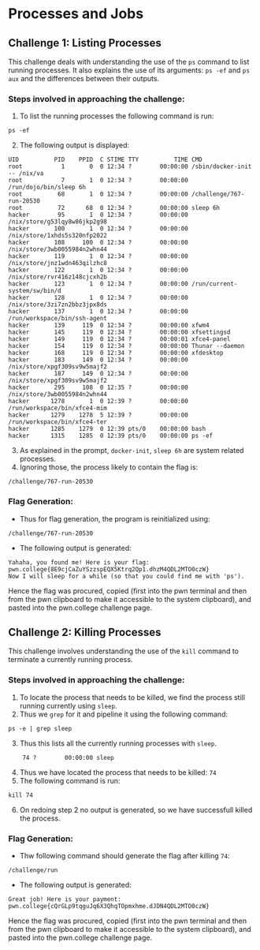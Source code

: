 # Processes and Jobs

## Challenge 1: **Listing Processes**
This challenge deals with understanding the use of the ```ps``` command to list running processes. It also explains the use of its arguments: ```ps -ef``` and ```ps aux``` and the differences between their outputs.

### Steps involved in approaching the challenge:
1. To list the running processes the following command is run:
```
ps -ef
```
2. The following output is displayed:
```
UID          PID    PPID  C STIME TTY          TIME CMD
root           1       0  0 12:34 ?        00:00:00 /sbin/docker-init -- /nix/va
root           7       1  0 12:34 ?        00:00:00 /run/dojo/bin/sleep 6h
root          68       1  0 12:34 ?        00:00:00 /challenge/767-run-20530
root          72      68  0 12:34 ?        00:00:00 sleep 6h
hacker        95       1  0 12:34 ?        00:00:00 /nix/store/g53lqy8w86jkp2g98
hacker       100       1  0 12:34 ?        00:00:00 /nix/store/1xhds5s320nfp2022
hacker       108     100  0 12:34 ?        00:00:00 /nix/store/3wb0055984n2whn44
hacker       119       1  0 12:34 ?        00:00:00 /nix/store/jnz1wdn463qilzhc8
hacker       122       1  0 12:34 ?        00:00:00 /nix/store/rvr416z148cjcxh2b
hacker       123       1  0 12:34 ?        00:00:00 /run/current-system/sw/bin/d
hacker       128       1  0 12:34 ?        00:00:00 /nix/store/3zi7zn2bbz3jpx8ds
hacker       137       1  0 12:34 ?        00:00:00 /run/workspace/bin/ssh-agent
hacker       139     119  0 12:34 ?        00:00:00 xfwm4
hacker       145     119  0 12:34 ?        00:00:00 xfsettingsd
hacker       149     119  0 12:34 ?        00:00:01 xfce4-panel
hacker       154     119  0 12:34 ?        00:00:00 Thunar --daemon
hacker       168     119  0 12:34 ?        00:00:00 xfdesktop
hacker       183     149  0 12:34 ?        00:00:00 /nix/store/xpgf309sv9w5majf2
hacker       187     149  0 12:34 ?        00:00:00 /nix/store/xpgf309sv9w5majf2
hacker       295     108  0 12:35 ?        00:00:00 /nix/store/3wb0055984n2whn44
hacker      1278       1  0 12:39 ?        00:00:00 /run/workspace/bin/xfce4-mim
hacker      1279    1278  5 12:39 ?        00:00:00 /run/workspace/bin/xfce4-ter
hacker      1285    1279  0 12:39 pts/0    00:00:00 bash
hacker      1315    1285  0 12:39 pts/0    00:00:00 ps -ef

```
3. As explained in the prompt, ```docker-init```, ```sleep 6h``` are system related processes.
4. Ignoring those, the process likely to contain the flag is:
```
/challenge/767-run-20530
```

### Flag Generation:
*  Thus for flag generation, the program is reinitialized using:
```
/challenge/767-run-20530
```
* The following output is generated:
```
Yahaha, you found me! Here is your flag:
pwn.college{8E9cjCaZuYSzzspEQX5Ktrq2Qp1.dhzM4QDL2MTO0czW}
Now I will sleep for a while (so that you could find me with 'ps').
```
Hence the flag was procured, copied (first into the pwn terminal and then from the pwn clipboard to make it accessible to the system clipboard), and pasted into the pwn.college challenge page.

## Challenge 2: **Killing Processes**
This challenge involves understanding the use of the ```kill``` command to terminate a currently running process.

### Steps involved in approaching the challenge:
1. To locate the process that needs to be killed, we find the process still running currently using ```sleep```.
2. Thus we ```grep``` for it and pipeline it using the following command:
```
ps -e | grep sleep
```
3. Thus this lists all the currently running processes with ```sleep```.
```
    74 ?        00:00:00 sleep
```
4. Thus we have located the process that needs to be killed: ```74```
5. The following command is run:
```
kill 74
```
6. On redoing step 2 no output is generated, so we have successfull killed the process.

### Flag Generation:
* Thw following command should generate the flag after killing ```74```:
```
/challenge/run
```
* The following output is generated:
```
Great job! Here is your payment:
pwn.college{cQrGLp9tqguJq6X3QhqTOpmxhme.dJDN4QDL2MTO0czW}
```
Hence the flag was procured, copied (first into the pwn terminal and then from the pwn clipboard to make it accessible to the system clipboard), and pasted into the pwn.college challenge page.
